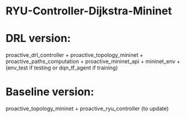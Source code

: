 # RYU-Controller-Dijkstra-Mininet

# DRL version: 
proactive_drl_controller + proactive_topology_mininet + proactive_paths_computation + proactive_mininet_api + mininet_env + (env_test if testing or dqn_tf_agent if training)


# Baseline version: 
proactive_topology_mininet + proactive_ryu_controller (to update)
